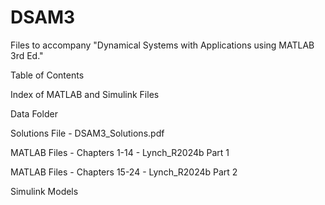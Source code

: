 # DSAM3
Files to accompany "Dynamical Systems with Applications using MATLAB 3rd Ed."

Table of Contents

Index of MATLAB and Simulink Files

Data Folder

Solutions File - DSAM3_Solutions.pdf

MATLAB Files - Chapters 1-14 - Lynch_R2024b Part 1

MATLAB Files - Chapters 15-24 - Lynch_R2024b Part 2

Simulink Models 
